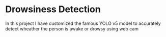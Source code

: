 # Drowsiness Detection 
 In this project I have customized the famous YOLO v5 model to accurately detect wheather the person is awake or drowsy using web cam
